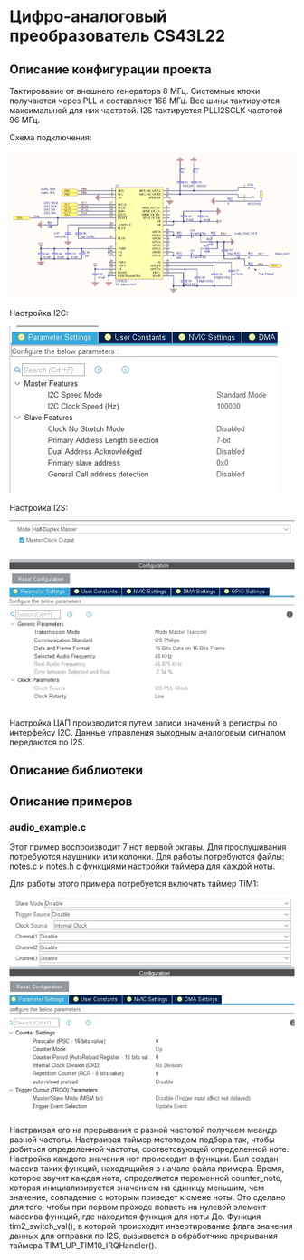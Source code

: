 # Цифро-аналоговый преобразователь CS43L22

## Описание конфигурации проекта
Тактирование от внешнего генератора 8 МГц.
Системные клоки получаются через PLL и составляют 168 МГц.
Все шины тактируются максимальной для них частотой.
I2S тактируется PLLI2SCLK частотой 96 МГц.

Схема подключения:

![Image alt](https://github.com/nekida/stm32f4-discovery/blob/master/cs43l22/pic/schematic.jpg)

Настройка I2C:

![Image alt](https://github.com/nekida/stm32f4-discovery/blob/master/cs43l22/pic/I2C_config.jpg)

Настройка I2S:

![Image alt](https://github.com/nekida/stm32f4-discovery/blob/master/cs43l22/pic/I2S_config.jpg)

Настройка ЦАП производится путем записи значений в регистры по интерфейсу I2C. Данные управления выходным аналоговым сигналом передаются по I2S.

## Описание библиотеки

## Описание примеров
### audio_example.c

Этот пример воспроизводит 7 нот первой октавы. Для прослушивания потребуются наушники или колонки. Для работы потребуются файлы: notes.с и notes.h с функциями настройки таймера для каждой ноты.

Для работы этого примера потребуется включить таймер TIM1:

![Image alt](https://github.com/nekida/stm32f4-discovery/blob/master/cs43l22/pic/TIM1_config.jpg)

Настраивая его на прерывания с разной частотой получаем меандр разной частоты. Настраивая таймер метотодом подбора так, чтобы добиться определенной частоты, соответсвующей определенной ноте. Настройка каждого значения нот происходит в функции. Был создан массив таких функций, находящийся в начале файла примера. Время, которое звучит каждая нота, определяется переменной counter_note, которая инициализируется значением на единицу меньшим, чем значение, совпадение с которым приведет к смене ноты. Это сделано для того, чтобы при первом проходе попасть на нулевой элемент массива функций, где находится функция для ноты До.
Функция tim2_switch_val(), в которой происходит инвертирование флага значения данных для отправки по I2S, вызывается в обработчике прерывания таймера TIM1_UP_TIM10_IRQHandler().

